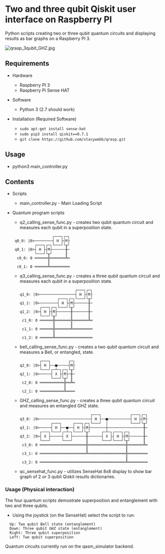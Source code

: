 # Two and three qubit Qiskit user interface on Raspberry PI


Python scripts creating two or three qubit quantum circuits and displaying results as bar graphs on a Raspberry PI 3.


![qrasp_3qubit_GHZ.jpg](qrasp_3qubit_GHZ.jpg)


## Requirements  

- Hardware
   - Raspberry PI 3
   - Raspberry Pi Sense HAT
   
- Software
  - Python 3 (2.7 should work)
  
- Installation (Required Software)
  - ```sudo apt-get install sense-hat```
  - ```sudo pip3 install qiskit==0.7.1```
  - ```git clone https://github.com/stacywebb/qrasp.git```


## Usage

- python3 main_controller.py

## Contents

- Scripts
   - main_controller.py  - Main Loading Script


- Quantum program scripts
   
   - q2_calling_sense_func.py - creates two qubit quantum circuit and measures each qubit in a superposition state.
   
   
    ```
                      ┌───┐┌─┐
     q0_0: |0>────────┤ H ├┤M├
              ┌───┐┌─┐└───┘└╥┘
     q0_1: |0>┤ H ├┤M├──────╫─
              └───┘└╥┘      ║
      c0_0: 0 ══════╬═══════╩═
                    ║         
      c0_1: 0 ══════╩═════════
     ```
   
   
   - q3_calling_sense_func.py - creates a three qubit quantum circuit and measures each qubit in a superposition state.
   
   
     ```
                              ┌───┐┌─┐
     q1_0: |0>────────────────┤ H ├┤M├
                      ┌───┐┌─┐└───┘└╥┘
     q1_1: |0>────────┤ H ├┤M├──────╫─
              ┌───┐┌─┐└───┘└╥┘      ║
     q1_2: |0>┤ H ├┤M├──────╫───────╫─
              └───┘└╥┘      ║       ║
      c1_0: 0 ══════╬═══════╬═══════╩═
                    ║       ║         
      c1_1: 0 ══════╬═══════╩═════════
                    ║                 
      c1_2: 0 ══════╩═════════════════
     ```
   
   
   - bell_calling_sense_func.py - creates a two qubit quantum circuit and measures a Bell, or entangled, state.
   
   
     ```
              ┌───┐        ┌─┐
     q2_0: |0>┤ H ├──■─────┤M├
              └───┘┌─┴─┐┌─┐└╥┘
     q2_1: |0>─────┤ X ├┤M├─╫─
                   └───┘└╥┘ ║
      c2_0: 0 ═══════════╬══╩═
                         ║    
      c2_1: 0 ═══════════╩════
     ```
     
     
   - GHZ_calling_sense_func.py - creates a three qubit quantum circuit and measures an entangled GHZ state.
   
   
     ```
                                     ┌───┐             ┌───┐┌─┐
     q3_0: |0>───────────────────────┤ H ├──■──────────┤ H ├┤M├
                   ┌───┐     ┌───┐┌─┐└───┘  │          └───┘└╥┘
     q3_1: |0>─────┤ H ├──■──┤ H ├┤M├───────┼────────────────╫─
              ┌───┐└───┘┌─┴─┐└───┘└╥┘     ┌─┴─┐┌───┐┌─┐      ║
     q3_2: |0>┤ X ├─────┤ X ├──────╫──────┤ X ├┤ H ├┤M├──────╫─
              └───┘     └───┘      ║      └───┘└───┘└╥┘      ║
      c3_0: 0 ═════════════════════╬═════════════════╬═══════╩═
                                   ║                 ║         
      c3_1: 0 ═════════════════════╩═════════════════╬═════════
                                                     ║         
      c3_2: 0 ═══════════════════════════════════════╩═════════
     ```
     
     
   - qc_sensehat_func.py - utilizes SenseHat 8x8 display to show bar graph of 2 or 3 qubit Qiskit results dictionaries.


### Usage (Physical interaction)

The four quantum scripts demostrate superposition and entanglement with two and three qubits.

 - Using the joystick (on the SenseHat) select the script to run:
 
 ```
   Up: Two qubit Bell state (entanglement)
   Down: Three qubit GHZ state (entanglement)
   Right: Three qubit superposition
   Left: Two qubit superposition
```

Quantum circuits currently run on the qasm_simulator backend.
